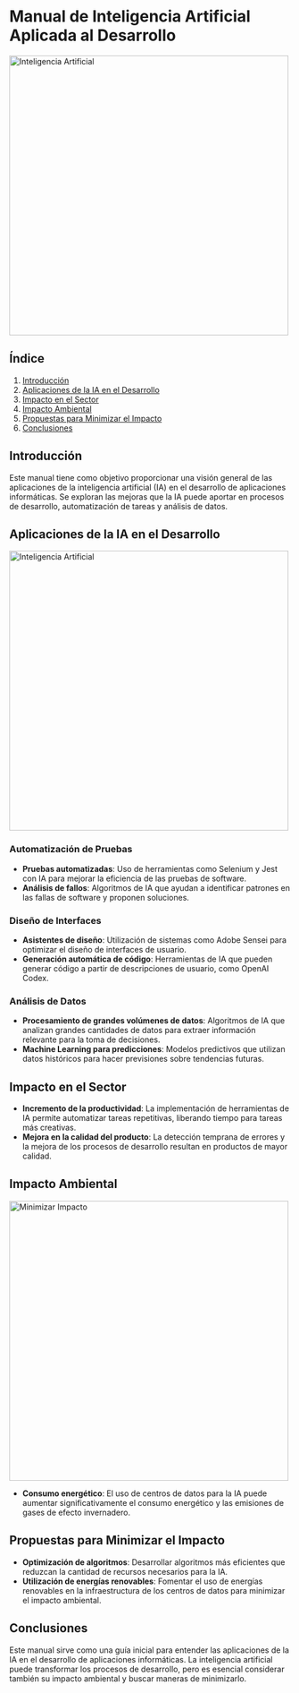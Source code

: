 # Manual de Inteligencia Artificial Aplicada al Desarrollo

<a href="https://www.muycomputerpro.com/" target="_blank">
    <img src="https://www.muycomputerpro.com/wp-content/uploads/2018/01/Inteligencia_Artificial.jpg" alt="Inteligencia Artificial" style="width: 500px; height: auto;" />
</a>

## Índice
1. [Introducción](#introducción)
2. [Aplicaciones de la IA en el Desarrollo](#aplicaciones-de-la-ia-en-el-desarrollo)
3. [Impacto en el Sector](#impacto-en-el-sector)
4. [Impacto Ambiental](#impacto-ambiental)
5. [Propuestas para Minimizar el Impacto](#propuestas-para-minimizar-el-impacto)
6. [Conclusiones](#conclusiones)

## Introducción
Este manual tiene como objetivo proporcionar una visión general de las aplicaciones de la inteligencia artificial (IA) en el desarrollo de aplicaciones informáticas. Se exploran las mejoras que la IA puede aportar en procesos de desarrollo, automatización de tareas y análisis de datos.

## Aplicaciones de la IA en el Desarrollo
<a href="https://www.dreams.es/" target="_blank">
    <img src="https://www.dreams.es/uploads/post_2023/ia.webp" alt="Inteligencia Artificial" style="width: 500px; height: auto;" />
</a>

### Automatización de Pruebas
- **Pruebas automatizadas**: Uso de herramientas como Selenium y Jest con IA para mejorar la eficiencia de las pruebas de software.
- **Análisis de fallos**: Algoritmos de IA que ayudan a identificar patrones en las fallas de software y proponen soluciones.

### Diseño de Interfaces
- **Asistentes de diseño**: Utilización de sistemas como Adobe Sensei para optimizar el diseño de interfaces de usuario.
- **Generación automática de código**: Herramientas de IA que pueden generar código a partir de descripciones de usuario, como OpenAI Codex.

### Análisis de Datos
- **Procesamiento de grandes volúmenes de datos**: Algoritmos de IA que analizan grandes cantidades de datos para extraer información relevante para la toma de decisiones.
- **Machine Learning para predicciones**: Modelos predictivos que utilizan datos históricos para hacer previsiones sobre tendencias futuras.

## Impacto en el Sector
- **Incremento de la productividad**: La implementación de herramientas de IA permite automatizar tareas repetitivas, liberando tiempo para tareas más creativas.
- **Mejora en la calidad del producto**: La detección temprana de errores y la mejora de los procesos de desarrollo resultan en productos de mayor calidad.

## Impacto Ambiental
<a href="https://hazrevista.org/" target="_blank">
    <img src="https://hazrevista.org/wp-content/uploads/2024/02/ia-medio-ambiente.jpg" alt="Minimizar Impacto" style="width: 500px; height: auto;" />
</a>

- **Consumo energético**: El uso de centros de datos para la IA puede aumentar significativamente el consumo energético y las emisiones de gases de efecto invernadero.

## Propuestas para Minimizar el Impacto

- **Optimización de algoritmos**: Desarrollar algoritmos más eficientes que reduzcan la cantidad de recursos necesarios para la IA.
- **Utilización de energías renovables**: Fomentar el uso de energías renovables en la infraestructura de los centros de datos para minimizar el impacto ambiental.

## Conclusiones
Este manual sirve como una guía inicial para entender las aplicaciones de la IA en el desarrollo de aplicaciones informáticas. La inteligencia artificial puede transformar los procesos de desarrollo, pero es esencial considerar también su impacto ambiental y buscar maneras de minimizarlo.
